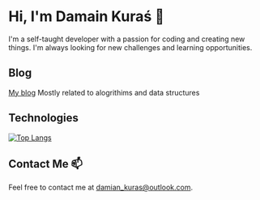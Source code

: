 # Hi, I'm Damain Kuraś 👋

I'm a self-taught developer with a passion for coding and creating new things. I'm always looking for new challenges and learning opportunities.

## Blog

[My blog](https://damiankuras.com/blog) Mostly related to alogrithims and data structures

## Technologies

[![Top Langs](https://github-readme-stats.vercel.app/api/top-langs/?username=damiankuras&layout=compact&hide=html&theme=dark&size_weight=0.5&count_weight=0.5)](https://github.com/anuraghazra/github-readme-stats)


## Contact Me 📫

Feel free to contact me at damian_kuras@outlook.com.

